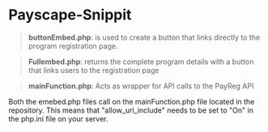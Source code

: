 # Payscape-Snippit
> **buttonEmbed.php**: is used to create a button that links directly to the program registration page.

> **Fullembed.php**: returns the complete program details with a button that links users to the registration page

> **mainFunction.php**: Acts as wrapper for API calls to the PayReg API


Both the emebed.php files call on the mainFunction.php file located in the repository. This means that "allow_url_include" needs to be set to "On" in the php.ini file on your server.

